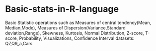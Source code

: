 # Basic-stats-in-R-language
Basic Statistic operations such as Measures of central tendency(Mean, Median,Mode), Measures of Dispersion(Variance,Standard deviation,Range), Skewness, Kurtosis, Normal Distribution, Z-score, T-score, Probability, Visualizations, Confidence Interval
datasets: Q7,Q9_a,Cars

